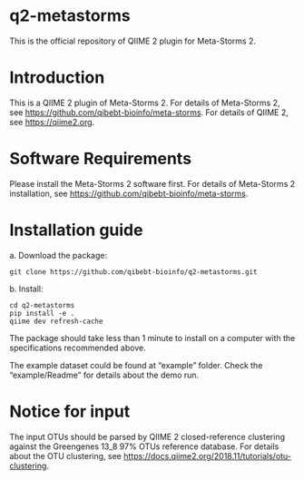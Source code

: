 # q2-metastorms
This is the official repository of QIIME 2 plugin for Meta-Storms 2. 

# Introduction
This is a QIIME 2 plugin of Meta-Storms 2. For details of Meta-Storms 2, see https://github.com/qibebt-bioinfo/meta-storms. For details of QIIME 2, see https://qiime2.org.

# Software Requirements
Please install the Meta-Storms 2 software first. For details of Meta-Storms 2 installation, see https://github.com/qibebt-bioinfo/meta-storms.

# Installation guide
a. Download the package:
```
git clone https://github.com/qibebt-bioinfo/q2-metastorms.git
```
b. Install:
```
cd q2-metastorms
pip install -e .
qiime dev refresh-cache
```
The package should take less than 1 minute to install on a computer with the specifications recommended above.

The example dataset could be found at “example” folder. Check the “example/Readme” for details about the demo run.

# Notice for input
The input OTUs should be parsed by QIIME 2 closed-reference clustering against the Greengenes 13_8 97% OTUs reference database. For details about the OTU clustering, see https://docs.qiime2.org/2018.11/tutorials/otu-clustering.
